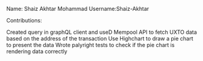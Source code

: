 Name: Shaiz Akhtar Mohammad Username:Shaiz-Akhtar 

Contributions:

Created query in graphQL client and useD Mempool API to fetch UXTO data based on the address of the transaction
Use Highchart to draw a pie chart to present the data
Wrote palyright tests to check if the pie chart is rendering data correctly 
